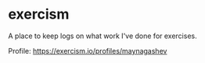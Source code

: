 # exercism

A place to keep logs on what work I've done for exercises.

Profile: https://exercism.io/profiles/maynagashev